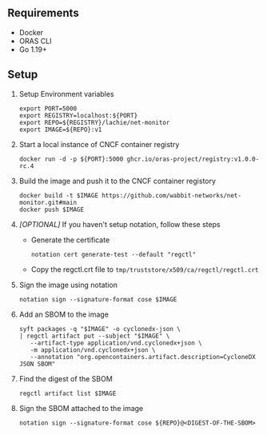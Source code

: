 ## Requirements

- Docker
- ORAS CLI
- Go 1.19+

## Setup
1. Setup Environment variables
   ```
   export PORT=5000
   export REGISTRY=localhost:${PORT}
   export REPO=${REGISTRY}/lachie/net-monitor
   export IMAGE=${REPO}:v1
   ```
2. Start a local instance of CNCF container registry
   ```
   docker run -d -p ${PORT}:5000 ghcr.io/oras-project/registry:v1.0.0-rc.4
   ```

3. Build the image and push it to the CNCF container registory
   ```
   docker build -t $IMAGE https://github.com/wabbit-networks/net-monitor.git#main
   docker push $IMAGE
   ```
3. *[OPTIONAL]* If you haven't setup notation, follow these steps
   - Generate the certificate
     ```
     notation cert generate-test --default "regctl"
     ```
   - Copy the regctl.crt file to `tmp/truststore/x509/ca/regctl/regctl.crt`
4. Sign the image using notation
   ```
   notation sign --signature-format cose $IMAGE
   ```
5. Add an SBOM to the image
   ```
   syft packages -q "$IMAGE" -o cyclonedx-json \
   | regctl artifact put --subject "$IMAGE" \
      --artifact-type application/vnd.cyclonedx+json \
      -m application/vnd.cyclonedx+json \
      --annotation "org.opencontainers.artifact.description=CycloneDX JSON SBOM"
   ```
6. Find the digest of the SBOM
   ```
   regctl artifact list $IMAGE
   ```
7. Sign the SBOM attached to the image 
   ```
   notation sign --signature-format cose ${REPO}@<DIGEST-OF-THE-SBOM> 
   ```